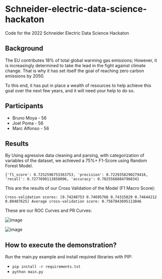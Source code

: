 # Schneider-electric-data-science-hackaton 

Code for the 2022 Schneider Electric Data Science Hackaton


## Background
The EU contributes 18% of total global warming gas emissions; However, it is increasingly determined to take the lead in the fight against climate change. That is why it has set itself the goal of reaching zero carbon emissions by 2050.

To this end, it has put in place a wealth of resources to help achieve this goal over the next few years, and it will need your help to do so.

## Participants

-   Bruno Moya - 56
-   Joel Poma - 56
-   Marc Alfonso - 56

## Results

By Using agressive data cleaning and parsing, with categorization of variables of the dataset, we achieved a 75%+ F1-Score using Random Forest Model. 

`{'f1_score': 0.7252596753363753, 'precision': 0.7229358290279416, 'recall': 0.7277690113858096, 'accuracy': 0.7025566884796834}`

This are the results of our Cross Validation of the Model (F1 Macro Score):

`Cross-validation scores: [0.74248753 0.74695766 0.74315829 0.74644212 0.80487625]
Average cross-validation score: 0.7567843695113846`

These are our ROC Curves and PR Curves:

![image](https://user-images.githubusercontent.com/10481058/169686805-df3284d7-5e6d-4944-bb1b-215e2abce3a1.png)

![image](https://user-images.githubusercontent.com/10481058/169686900-b85c53d5-0844-42dd-9cca-be3a02517146.png)


## How to execute the demonstration?

Run the main.py example and install required libraries with PIP:

- `pip install -r requirements.txt`
- `python main.py`
